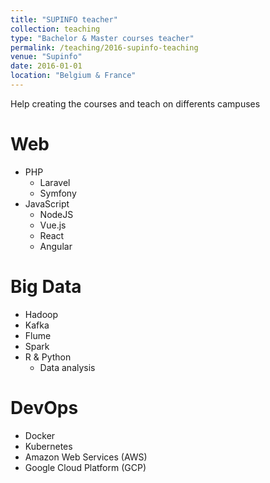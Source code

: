 ```yaml
---
title: "SUPINFO teacher"
collection: teaching
type: "Bachelor & Master courses teacher"
permalink: /teaching/2016-supinfo-teaching
venue: "Supinfo"
date: 2016-01-01
location: "Belgium & France"
---
```


Help creating the courses and teach on differents campuses

Web
======
* PHP
  * Laravel
  * Symfony
* JavaScript
  * NodeJS
  * Vue.js
  * React
  * Angular

Big Data
======
* Hadoop
* Kafka
* Flume
* Spark
* R & Python
  * Data analysis

DevOps
======
* Docker
* Kubernetes
* Amazon Web Services (AWS)
* Google Cloud Platform (GCP)